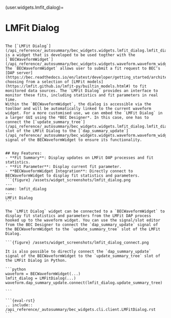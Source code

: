 (user.widgets.lmfit_dialog)=

# LMFit Dialog

````{tab} Overview

The [`LMFit Dialog`](/api_reference/_autosummary/bec_widgets.widgets.lmfit_dialog.lmfit_dialog.LMFitDialog) is a widget that is developed to be used togther with the [`BECWaveformWidget`](/api_reference/_autosummary/bec_widgets.widgets.waveform.waveform_widget.BECWaveformWidget). The `BECWaveformWidget` allows user to submit a fit request to BEC's [DAP server](https://bec.readthedocs.io/en/latest/developer/getting_started/architecture.html) choosing from a selection of [LMFit models](https://lmfit.github.io/lmfit-py/builtin_models.html#) to fit monitored data sources. The `LMFit Dialog` provides an interface to monitor these fits, including statistics and fit parameters in real time. 
Within the `BECWaveformWidget`, the dialog is accessible via the toolbar and will be automatically linked to the current waveform widget. For a more customised use, we can embed the `LMFit Dialog` in a larger GUI using the *BEC Designer*. In this case, one has to connect the [`update_summary_tree`](/api_reference/_autosummary/bec_widgets.widgets.lmfit_dialog.lmfit_dialog.LMFitDialog.rst#bec_widgets.widgets.lmfit_dialog.lmfit_dialog.LMFitDialog.update_summary_tree) slot of the LMFit Dialog to the [`dap_summary_update`](/api_reference/_autosummary/bec_widgets.widgets.waveform.waveform_widget.BECWaveformWidget.rst#bec_widgets.widgets.waveform.waveform_widget.BECWaveformWidget.dap_summary_update) signal of the BECWaveformWidget to ensure its functionality. 


## Key Features:
- **Fit Summary**: Display updates on LMFit DAP processes and fit statistics.
- **Fit Parameter**: Display current fit parameter.
- **BECWaveformWidget Integration**: Directly connect to BECWaveformWidget to display fit statistics and parameters.
```{figure} /assets/widget_screenshots/lmfit_dialog.png
---
name: lmfit_dialog
---
LMFit Dialog
```
````
````{tab} Connect in BEC Designer
The `LMFit Dialog` widget can be connected to a `BECWaveformWidget` to display fit statistics and parameters from the LMFit DAP process hooked up to the waveform widget. You can use the signal/slot editor from the BEC Designer to connect the `dap_summary_update` signal of the BECWaveformWidget to the `update_summary_tree` slot of the LMFit Dialog. 

```{figure} /assets/widget_screenshots/lmfit_dialog_connect.png
````
````{tab} Connect in Python
It is also possible to directly connect the `dap_summary_update` signal of the BECWaveformWidget to the `update_summary_tree` slot of the LMFit Dialog in Python.

```python
waveform = BECWaveformWidget(...)
lmfit_dialog = LMFitDialog(...)
waveform.dap_summary_update.connect(lmfit_dialog.update_summary_tree)

```
````
````{tab} API
```{eval-rst} 
.. include:: /api_reference/_autosummary/bec_widgets.cli.client.LMFitDialog.rst
```
````









